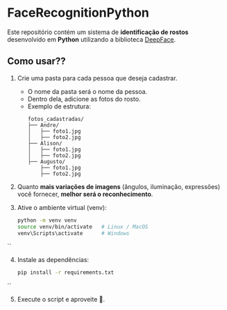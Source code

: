# FaceRecognitionPython

Este repositório contém um sistema de **identificação de rostos** desenvolvido em **Python** utilizando a biblioteca [DeepFace](https://github.com/serengil/deepface).

## Como usar??

1. Crie uma pasta para cada pessoa que deseja cadastrar.  
   - O nome da pasta será o nome da pessoa.  
   - Dentro dela, adicione as fotos do rosto.  
   - Exemplo de estrutura:  
     ```
     fotos_cadastradas/
     ├── Andre/
     │   ├── foto1.jpg
     │   ├── foto2.jpg
     ├── Alison/
     │   ├── foto1.jpg
     │   ├── foto2.jpg
     ├── Augusto/
         ├── foto1.jpg
         ├── foto2.jpg
     ```

2. Quanto **mais variações de imagens** (ângulos, iluminação, expressões) você fornecer, **melhor será o reconhecimento**.

3. Ative o ambiente virtual (venv):
   ```bash
   python -m venv venv
   source venv/bin/activate   # Linux / MacOS
   venv\Scripts\activate      # Windows
``

4. Instale as dependências:
   ```bash
   pip install -r requirements.txt
``

5. Execute o script e aproveite 🎯.
